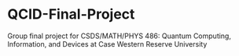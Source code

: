# QCID-Final-Project
Group final project for CSDS/MATH/PHYS 486: Quantum Computing, Information, and Devices at Case Western Reserve University
